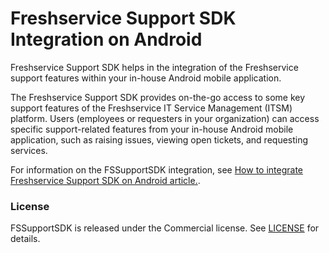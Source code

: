 # Freshservice Support SDK Integration on Android

Freshservice Support SDK helps in the integration of the Freshservice support features within your in-house Android mobile application.

The Freshservice Support SDK provides on-the-go access to some key support features of the Freshservice IT Service Management (ITSM) platform. Users (employees or requesters in your organization) can access specific support-related features from your in-house Android mobile application, such as raising issues, viewing open tickets, and requesting services.

For information on the FSSupportSDK integration, see [How to integrate Freshservice Support SDK on Android article.](https://support.freshservice.com/en/support/solutions/articles/50000010281).

### License

FSSupportSDK is released under the Commercial license. See [LICENSE](./LICENSE.txt) for details.